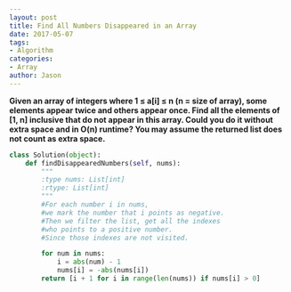 ```yaml
---
layout: post
title: Find All Numbers Disappeared in an Array
date: 2017-05-07
tags:
- Algorithm
categories:
- Array
author: Jason
---
```

**Given an array of integers where 1 ≤ a[i] ≤ n (n = size of array), some elements appear twice and others appear once. Find all the elements of [1, n] inclusive that do not appear in this array. Could you do it without extra space and in O(n) runtime? You may assume the returned list does not count as extra space.**

```python
class Solution(object):
    def findDisappearedNumbers(self, nums):
        """
        :type nums: List[int]
        :rtype: List[int]
        """
        #For each number i in nums,
        #we mark the number that i points as negative.
        #Then we filter the list, get all the indexes
        #who points to a positive number.
        #Since those indexes are not visited.

        for num in nums:
            i = abs(num) - 1
            nums[i] = -abs(nums[i])
        return [i + 1 for i in range(len(nums)) if nums[i] > 0]
```
